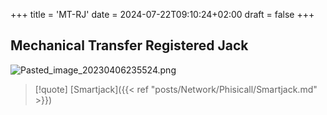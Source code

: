 +++
title = 'MT-RJ'
date = 2024-07-22T09:10:24+02:00
draft = false
+++

## Mechanical Transfer Registered Jack 
![Pasted_image_20230406235524.png](/Notes/Pasted_image_20230406235524.png)


>[!quote] [Smartjack]({{< ref "posts/Network/Phisicall/Smartjack.md" >}})